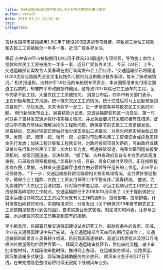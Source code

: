 ```yaml
---
title: 交通运输部回应四平挪用1.9亿专项经费案已重点督办
author: wetech
date: 2019-01-24 13:02:16
tags: 
categories: 
---
```

吉林省四平市被指挪用1.9亿用于建设203国道的专项经费，导致施工单位工程款和农民工工资被拖欠一年多一事，近日广受各界关注。
<!-- more -->
章轲
吉林省四平市被指挪用1.9亿用于建设203国道的专项经费，导致施工单位工程款和农民工工资被拖欠一年多一事，近日广受各界关注。
今天（24日）上午，交通运输部新闻发言人吴春耕在例行新闻发布会上回应称，“交通运输部已将国道G203沈绥公路服先至金宝屯段拖久问题列为近期重点督办事项，每天了解进展情况。”
相关报道称，吉林四平1.9亿元的车船税专项资金，本该国家用来支付绥沈国道工程款的，却被四平市政府挪作他用，这导致2017年就已完工通车的工程，至今仍拿不到工钱，大量农民工工资被拖欠。
消息公布后，四平市有关部门表示，正在积极与施工方沟通，统计拖欠农民工工资情况，统计完成后将马上足额预拨到项目账户，尽快发放。未来也将举一反三，进一步排查各种导致农民工欠薪的问题。
例行新闻发布会上，吴春耕告诉记者，交通运输部获知这一消息后，第一时间联系了吉林省交通运输厅核实相关情况，并发急函要求其采取积极有效措施，督促四平市政府尽快处理解决拖欠工程款问题，确保春节前农民工工资足额发放。
吴春耕说，交通运输部已就做好治欠保支提出三点要求：对拖欠问题实施台账式管理，发现一起、清理一起、销号一起，必要时可动用农民工工资保证金或应急周转金先行发放；加快工程计量和工程款支付，对政府投资项目欠薪的，可由政府或建设单位先行垫付农民工工资；加大排查力度，畅通投诉渠道，完善欠薪问题举报受理机制，发现问题迅速、坚决处理。
“据了解，吉林省政府及各有关方面对此高度重视，已采取各项积极措施。”吴春耕介绍，目前，资金已拨付至项目，正在按照程序向农民工发放。吉林省交通运输厅也成立由分管领导任组长的工作组，赴四平市现场督办。
“下一步，交通运输部将密切跟踪相关核实处理情况，全力做好督促指导，确保企业工程款、农民工工资支付保障工作平稳有序。”吴春耕说。
他说，为切实维护广大农民工合法权益，针对第四季度公路、水运工程项目完工和农民工工资结算高峰期的工作特点，交通运输部已于2018年10月印发了《关于提前做好公路水运建设领域农民工工资治欠保支有关工作的通知》，提前部署，提前排查。针对排查出问题的省份，实施精准清欠，分省发出《关于确保2019年春节前农民工工资按期足额支付到位的函》，要求实施台账式管理，制定清欠时间表，让参与公路、水运建设的农民工兄弟拿到应有的报酬。
 
 
李小鹏表示，将部署开展交通强国建设试点研究工作，鼓励有条件的省市、区域、企业在交通强国建设中先行先试。
在交通运输部今天举行的例行记者会上，交通运输部新闻发言人吴春耕介绍说，目前我国高速铁路、高速公路里程以及港口万吨级泊位数量等均位居世界第一。
精简交通运输审批环节，优化审批流程，减少审批申报材料，大幅压缩审批时限，推进网上办理。
在运输服务领域，公路货运、国际集装箱多式联运、国际海运辅助服务完全放开。
顺风车业务于8月27日下线，在未完成隐患整改前将继续无限期下线顺风车业务。
